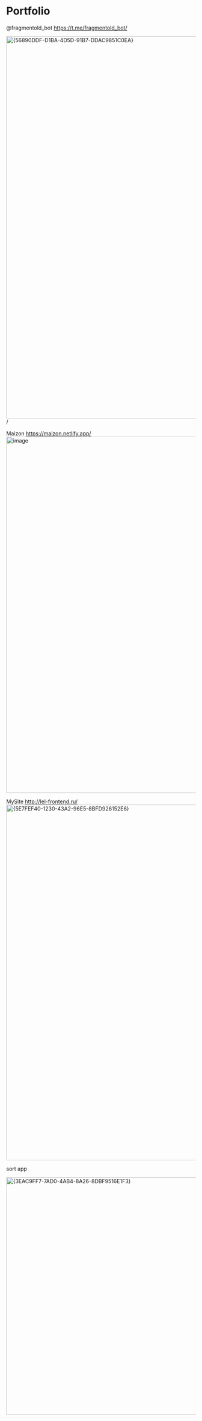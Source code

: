 # Portfolio

@fragmentold_bot
https://t.me/fragmentold_bot/

<img width="649" height="1016" alt="{56890DDF-D1BA-4D5D-91B7-DDAC9851C0EA}" src="https://github.com/user-attachments/assets/bdb456d5-fc78-4495-85cf-ebe28effeb8b" />/

Maizon https://maizon.netlify.app/
<img width="1905" height="947" alt="image" src="https://github.com/user-attachments/assets/1b1cc201-ab82-483a-84a6-4dd49d6f1e6e" />

MySite http://lel-frontend.ru/ 
<img width="1908" height="945" alt="{5E7FEF40-1230-43A2-96E5-8BFD926152E6}" src="https://github.com/user-attachments/assets/fe7dd93f-66d5-409c-8960-8db1dfb7c5a4" />

sort app 

<img width="804" height="631" alt="{3EAC9FF7-7AD0-4AB4-8A26-8DBF9516E1F3}" src="https://github.com/user-attachments/assets/66331922-2c70-4260-b8a9-7ae6a6413e99" />



